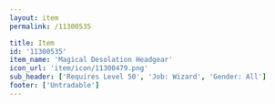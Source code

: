 ```yaml
---
layout: item
permalink: /11300535

title: Item
id: '11300535'
item_name: 'Magical Desolation Headgear'
icon_url: 'item/icon/11300479.png'
sub_header: ['Requires Level 50', 'Job: Wizard', 'Gender: All']
footer: ['Untradable']
---
```

